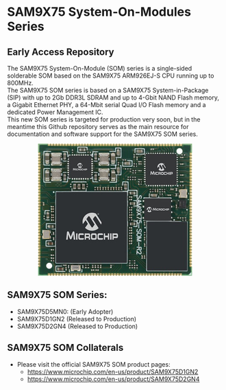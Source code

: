 # SAM9X75 System-On-Modules Series
## Early Access Repository

The SAM9X75 System-On-Module (SOM) series is a single-sided solderable SOM based on the SAM9X75 ARM926EJ-S CPU running up to 800MHz.  
The SAM9X75 SOM series is based on a SAM9X75 System-in-Package (SIP) with up to 2Gb DDR3L SDRAM and up to 4-Gbit NAND Flash memory, a Gigabit Ethernet PHY, a 64-Mbit serial Quad I/O Flash memory and a dedicated Power Management IC.   
This new SOM series is targeted for production very soon, but in the meantime this Github repository serves as the main resource for documentation and software support for the SAM9X75 SOM series.
<p align="center"><img src="SAM9X75D2GN4-I-M4B.jpg" /></p>

## SAM9X75 SOM Series:
* SAM9X75D5MN0: (Early Adopter)
* SAM9X75D1GN2 (Released to Production)
* SAM9X75D2GN4 (Released to Production)

## SAM9X75 SOM Collaterals
* Please visit the official SAM9X75 SOM product pages:
  * https://www.microchip.com/en-us/product/SAM9X75D1GN2
  * https://www.microchip.com/en-us/product/SAM9X75D2GN4
  
